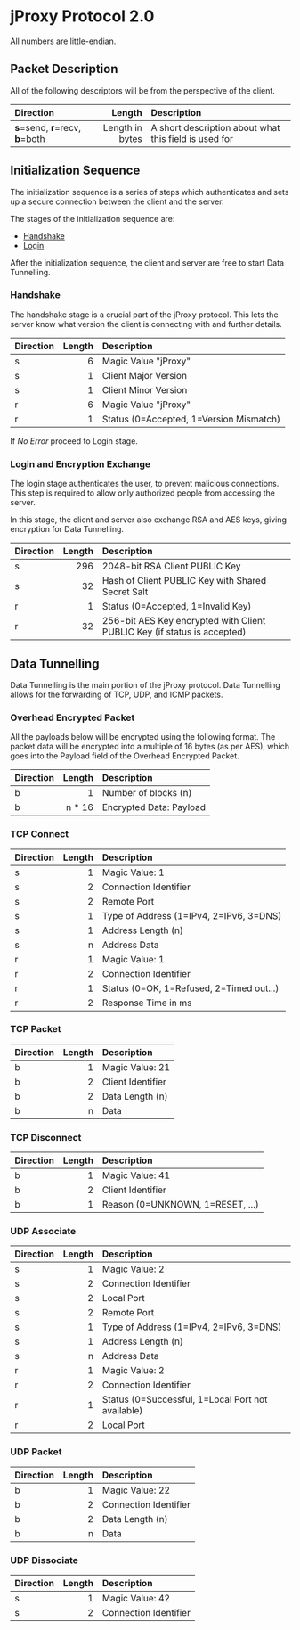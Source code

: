 # jProxy Protocol 2.0

All numbers are little-endian.

## Packet Description

All of the following descriptors will be from the perspective of the client.

| Direction                          | Length          | Description                                           |
|:---------------------------------- | ---------------:|:----------------------------------------------------- |
| **s**=send, **r**=recv, **b**=both | Length in bytes | A short description about what this field is used for |


## Initialization Sequence

The initialization sequence is a series of steps which authenticates and sets up a secure connection between the client and the server.

The stages of the initialization sequence are:
* [Handshake](#handshake)
* [Login](#login-and-encryption-exchange)

After the initialization sequence, the client and server are free to start Data Tunnelling.

### Handshake

The handshake stage is a crucial part of the jProxy protocol. This lets the server know what version the client is connecting with and further details.

| Direction | Length | Description                                                                 |
|:--------- | ------:|:--------------------------------------------------------------------------- |
| s |      6 | Magic Value "jProxy"                                                                |
| s |      1 | Client Major Version                                                                |
| s |      1 | Client Minor Version                                                                |
| r |      6 | Magic Value "jProxy"                                                                |
| r |      1 | Status (0=Accepted, 1=Version Mismatch)                                             |

If *No Error* proceed to Login stage.

### Login and Encryption Exchange

The login stage authenticates the user, to prevent malicious connections.
This step is required to allow only authorized people from accessing the server.

In this stage, the client and server also exchange RSA and AES keys, giving encryption for Data Tunnelling.

| Direction | Length | Description                                                                 |
|:--------- | ------:|:--------------------------------------------------------------------------- |
| s |    296 | 2048-bit RSA Client PUBLIC Key                                                      |
| s |     32 | Hash of Client PUBLIC Key with Shared Secret Salt                                   |
| r |      1 | Status (0=Accepted, 1=Invalid Key)                                                  |
| r |     32 | 256-bit AES Key encrypted with Client PUBLIC Key (if status is accepted)            |


## Data Tunnelling

Data Tunnelling is the main portion of the jProxy protocol.
Data Tunnelling allows for the forwarding of TCP, UDP, and ICMP packets.

### Overhead Encrypted Packet

All the payloads below will be encrypted using the following format.
The packet data will be encrypted into a multiple of 16 bytes (as per AES),
which goes into the Payload field of the Overhead Encrypted Packet.

| Direction | Length | Description                                                                 |
|:--------- | ------:|:--------------------------------------------------------------------------- |
| b |      1 | Number of blocks (n)                                                                |
| b | n * 16 | Encrypted Data: Payload                                                             |


### TCP Connect

| Direction | Length | Description                                                                 |
|:--------- | ------:|:--------------------------------------------------------------------------- |
| s |      1 | Magic Value: 1                                                                      |
| s |      2 | Connection Identifier                                                               |
| s |      2 | Remote Port                                                                         |
| s |      1 | Type of Address (1=IPv4, 2=IPv6, 3=DNS)                                             |
| s |      1 | Address Length (n)                                                                  |
| s |      n | Address Data                                                                        |
| r |      1 | Magic Value: 1                                                                      |
| r |      2 | Connection Identifier                                                               |
| r |      1 | Status (0=OK, 1=Refused, 2=Timed out...)                                            |
| r |      2 | Response Time in ms                                                                 |

### TCP Packet

| Direction | Length | Description                                                                 |
|:--------- | ------:|:--------------------------------------------------------------------------- |
| b |      1 | Magic Value: 21                                                                     |
| b |      2 | Client Identifier                                                                   |
| b |      2 | Data Length (n)                                                                     |
| b |      n | Data                                                                                |

### TCP Disconnect

| Direction | Length | Description                                                                 |
|:--------- | ------:|:--------------------------------------------------------------------------- |
| b |      1 | Magic Value: 41                                                                     |
| b |      2 | Client Identifier                                                                   |
| b |      1 | Reason (0=UNKNOWN, 1=RESET, ...)                                                    |



### UDP Associate

| Direction | Length | Description                                                                 |
|:--------- | ------:|:--------------------------------------------------------------------------- |
| s |      1 | Magic Value: 2                                                                      |
| s |      2 | Connection Identifier                                                               |
| s |      2 | Local Port                                                                          |
| s |      2 | Remote Port                                                                         |
| s |      1 | Type of Address (1=IPv4, 2=IPv6, 3=DNS)                                             |
| s |      1 | Address Length (n)                                                                  |
| s |      n | Address Data                                                                        |
| r |      1 | Magic Value: 2                                                                      |
| r |      2 | Connection Identifier                                                               |
| r |      1 | Status (0=Successful, 1=Local Port not available)                                   |
| r |      2 | Local Port                                                                          |

### UDP Packet

| Direction | Length | Description                                                                 |
|:--------- | ------:|:--------------------------------------------------------------------------- |
| b |      1 | Magic Value: 22                                                                     |
| b |      2 | Connection Identifier                                                               |
| b |      2 | Data Length (n)                                                                     |
| b |      n | Data                                                                                |

### UDP Dissociate
| Direction | Length | Description                                                                 |
|:--------- | ------:|:--------------------------------------------------------------------------- |
| s |      1 | Magic Value: 42                                                                     |
| s |      2 | Connection Identifier                                                               |
